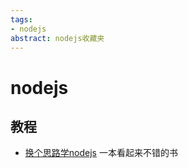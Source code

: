 ```yaml
---
tags:
- nodejs
abstract: nodejs收藏夹
---
```


# nodejs

<TagGroup/>

## 教程

- [换个思路学nodejs](https://github.com/wangfupeng1988/node-tutorial) 一本看起来不错的书

<Gitalk/>
